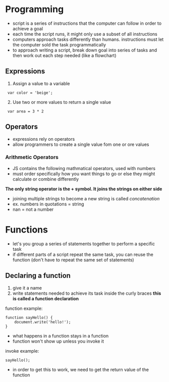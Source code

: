 # Programming
- script is a series of instructions that the computer can follow in order to achieve a goal
- each time the script runs, it might only use a subset of all instructions
- computers approach tasks differently than humans. instructions must let the computer sold the task programmatically
- to approach writing a script, break down goal into series of tasks and then work out each step needed (like a flowchart)

## Expressions
1. Assign a value to a variable

``` var color = 'beige';```

2. Use two or more values to return a single value

``` var area = 3 * 2```

## Operators
- expressions rely on operators
- allow programmers to create a single value fom one or ore values 

### Arithmetic Operators
- JS contains the following mathmatical operators, used with numbers
- must order specifically how you want things to go or else they might calculate or combine differently

**The only string operator is the + symbol. It joins the strings on either side**
- joining multiple strings to become a new string is called *concatenation*
- ex. numbers in quotations = string
- nan = not a number 

# Functions
- let's you group a series of statements together to perform a specific task
- if different parts of a script repeat the same task, you can reuse the function (don't have to repeat the same set of statements)

## Declaring a function
1. give it a name
2. write statements needed to achieve its task inside the curly braces
**this is called a function declaration**

function example:
```
function sayHello() {
    document.write('hello!');
}
```

- what happens in a function stays in a function
- function won't show up unless you invoke it

invoke example:
```
sayHello();
```

-  in order to get this to work, we need to get the return value of the function

```